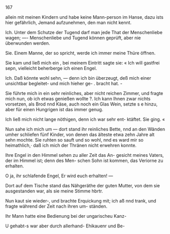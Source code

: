  

167

allein mit meinen Kindern und habe keine Mann-person im
Hanse, dazu ists hier gefährlich, Jemand aufzunehmen, den
man nicht kennt.

Ich. Unter dem Schutze der Tugend darf man jede That
der Menschenliebe wagen; —- Menschenliebe und Tugend
können geprüft, aber nie überwunden werden.

Sie. Einem Manne, der so spricht, werde ich immer
meine Thüre öffnen.

Sie kam und ließ mich ein , bei meinem Eintritt sagte sie: «
Ich will gastfrei sepn, vielleicht beherberge ich einen Engel.

Ich. Daß könnte wohl sehn, — denn ich bin überzeugt,
deß mich einer unsichtbar begleitet- und mich hieher ge-
. bracht hat. -

Sie führte mich in ein sehr reinliches, aber nicht reichen
Zimmer, und fragte mich nun, ob ich etwas genießen wollte ?.
Ich kann Ihnen zwar nichts vorsetzen, als Brod nnd Käse,
auch noch ein Glas Wein, setzte s e hinzu, aber für einen
Hungrigen ist das immer genug.

Ich ließ mich nicht lange nöthigen, denn ich war sehr ent-
ktäftet. Sie ging. «

Nun sahe ich mich um — dort stand ihr reinliches Bette,
nnd an den Wänden umher schliefen fünf Kinder, von denen
das älteste etwa zehn Jahre alt sehn mochte. Sie ruhten
so sauft und so wohl, nnd es ward mir so heimathlich,· daß
ich mich der Thränen nicht erwehren konnte.

Ihre Engel in den Himmel sehen zu aller Zeit das An-
gesicht meines Vaters, der im Himmel ist; denn des Men-
schen Sohn ist kommen, das Veriorne zu erhalten.

O ja, ihr schlafende Engel, Er wird euch erhalten! —

Dort auf dem Tische stand das Nähgeräthe der guten
Mutter, von dem sie ausgestanden war, als sie meine Stimme
hbrtr.

Nun kaut sie wieder-, und brachte Erquickung mit; ich
aß nnd trank, und fragte während der Zeit nach ihren um-
ständen.

Ihr Mann hatte eine Bedienung bei der ungarischeu Kanz-

U gehabt-s war aber durch allerhand- Ehikauenr und Be-

